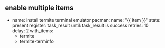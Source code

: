 ## enable multiple items
- name: install termite terminal emulator
  pacman:
    name: "{{ item }}"
    state: present
  register: task_result
  until: task_result is success
  retries: 10
  delay: 2
  with_items:
    - termite
    - termite-terminfo

